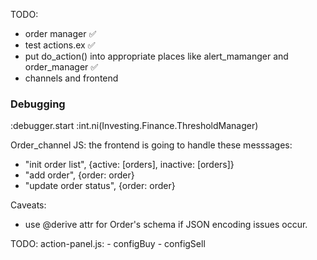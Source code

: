 TODO: 
- order manager ✅
- test actions.ex ✅
- put do_action() into appropriate places like alert_mamanger and order_manager ✅
- channels and frontend

### Debugging 
:debugger.start
:int.ni(Investing.Finance.ThresholdManager)



Order_channel JS: 
the frontend is going to handle these messsages: 
- "init order list", {active: [orders], inactive: [orders]}
- "add order", {order: order}
- "update order status", {order: order}


Caveats: 
- use @derive attr for Order's schema if JSON encoding issues occur. 



TODO: 
action-panel.js: 
	- configBuy
	- configSell
